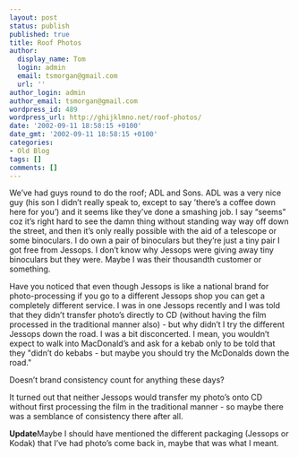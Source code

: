 ```yaml
---
layout: post
status: publish
published: true
title: Roof Photos
author:
  display_name: Tom
  login: admin
  email: tsmorgan@gmail.com
  url: ''
author_login: admin
author_email: tsmorgan@gmail.com
wordpress_id: 489
wordpress_url: http://ghijklmno.net/roof-photos/
date: '2002-09-11 18:58:15 +0100'
date_gmt: '2002-09-11 18:58:15 +0100'
categories:
- Old Blog
tags: []
comments: []
---
```

<!-- more -->

<p>We&#8217;ve had guys round to do the roof; ADL and Sons. ADL was a very nice guy (his son I didn&#8217;t really speak to, except to say &#8217;there&#8217;s a coffee down here for you&#8217;) and it seems like they&#8217;ve done a smashing job. I say &#8220;seems&#8221; coz it&#8217;s right hard to see the damn thing without standing way way off down the street, and then it&#8217;s only really possible with the aid of a telescope or some binoculars. I do own a pair of binoculars but they&#8217;re just a tiny pair I got free from Jessops. I don&#8217;t know why Jessops were giving away tiny binoculars but they were. Maybe I was their thousandth customer or something.</p>

<p>Have you noticed that even though Jessops is like a national brand for photo-processing if you go to a different Jessops shop you can get a completely different service. I was in one Jessops recently and I was told that they didn&#8217;t transfer photo&#8217;s directly to CD (without having the film processed in the traditional manner also) - but why didn&#8217;t I try the different Jessops down the road. I was a bit disconcerted. I mean, you wouldn&#8217;t expect to walk into MacDonald&#8217;s and ask for a kebab only to be told that they "didn&#8217;t do kebabs - but maybe you should try the McDonalds down the road."</p>

<p>Doesn&#8217;t brand consistency count for anything these days?</p>

<p>It turned out that neither Jessops would transfer my photo&#8217;s onto CD without first processing the film in the traditional manner - so maybe there was a semblance of consistency there after all.</p>

<p><b>Update</b>Maybe I should have mentioned the different packaging (Jessops or Kodak) that I&#8217;ve had photo&#8217;s come back in, maybe that was what I meant.</p>

